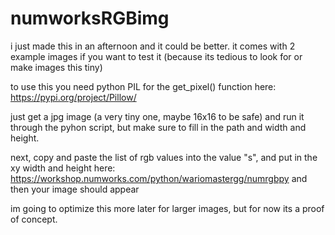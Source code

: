 # numworksRGBimg
i just made this in an afternoon and it could be better.
it comes with 2 example images if you want to test it (because its tedious to look for or make images this tiny)

to use this you need python PIL for the get_pixel() function here:
<https://pypi.org/project/Pillow/>

just get a jpg image (a very tiny one, maybe 16x16 to be safe) and run 
it through the pyhon script, but make sure to fill in the path and width
and height.

next, copy and paste the list of rgb values into the value "s", and put in
the xy width and height here:
<https://workshop.numworks.com/python/wariomastergg/numrgbpy>
and then your image should appear

im going to optimize this more later for larger images, but for now its a proof of concept.
